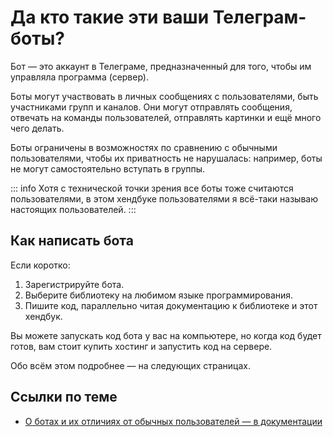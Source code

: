 # Да кто такие эти ваши Телеграм-боты?

Бот — это аккаунт в Телеграме, предназначенный для того, чтобы им управляла программа (сервер).

Боты могут участвовать в личных сообщениях с пользователями, быть участниками групп и каналов. Они могут отправлять
сообщения, отвечать на команды пользователей, отправлять картинки и ещё много чего делать.

Боты ограничены в возможностях по сравнению с обычными пользователями, чтобы их приватность не нарушалась:
например, боты не могут самостоятельно вступать в группы.

::: info
Хотя с технической точки зрения все боты тоже считаются пользователями, в этом хендбуке пользователями я всё-таки называю
настоящих пользователей.
:::

## Как написать бота

Если коротко:

1. Зарегистрируйте бота.
2. Выберите библиотеку на любимом языке программирования.
3. Пишите код, параллельно читая документацию к библиотеке и этот хендбук.

Вы можете запускать код бота у вас на компьютере, но когда код будет готов, вам стоит купить хостинг и запустить код на
сервере.

Обо всём этом подробнее — на следующих страницах.

## Ссылки по теме

- [О ботах и их отличиях от обычных пользователей — в документации](https://core.telegram.org/bots#how-do-bots-work)
